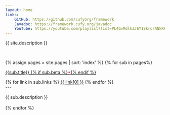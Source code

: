 ```yaml
---
layout: home
links:
    GitHub: https://github.com/cufyorg/framework
    Javadoc: https://framework.cufy.org/javadoc
    YouTube: https://youtube.com/playlist?list=PL4GvMdlkZJ6Y1SkrorANkRHArohilF2Ye
---
```


{{ site.description }}

<br>

{% assign pages = site.pages | sort: 'index' %}
{% for sub in pages%}

<a class="big_candy" href="{{sub.url}}">{{sub.title}} {% if sub.beta %}<font color="red">*</font>{% endif %}</a>

<div>
{% for link in sub.links %}
<a class="small_candy" href="{{ link[1] }}">{{ link[0] }}</a>
{% endfor %}
</div>
---

{{ sub.description }}
<br>
<br>
{% endfor %}